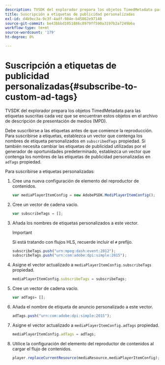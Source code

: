 ```yaml
---
description: TVSDK del explorador prepara los objetos TimedMetadata para las etiquetas suscritas cada vez que se encuentran estos objetos en el archivo de descripción de presentación de medios (MPD).
title: Suscripción a etiquetas de publicidad personalizadas
exl-id: d4b9ec3a-9c3f-4adf-984e-b45862e97140
source-git-commit: be43bbbd1051886c8979ff590a3197b2a7249b6a
workflow-type: tm+mt
source-wordcount: '179'
ht-degree: 0%

---
```


# Suscripción a etiquetas de publicidad personalizadas{#subscribe-to-custom-ad-tags}

TVSDK del explorador prepara los objetos TimedMetadata para las etiquetas suscritas cada vez que se encuentran estos objetos en el archivo de descripción de presentación de medios (MPD).

Debe suscribirse a las etiquetas antes de que comience la reproducción.
Para suscribirse a etiquetas, establezca un vector que contenga los nombres de etiqueta personalizados en `subscribedTags` propiedad. Si también necesita cambiar las etiquetas de publicidad utilizadas por el generador de oportunidades predeterminado, establezca un vector que contenga los nombres de las etiquetas de publicidad personalizadas en `adTags` propiedad.

Para suscribirse a etiquetas personalizadas:

1. Cree una nueva configuración de elemento del reproductor de contenidos.

   ```js
   var mediaPlayerItemConfig = new AdobePSDK.MediPlayerItemConfig();
   ```

1. Cree un vector de cadena vacío.

   ```js
   var subscribeTags = [];
   ```

1. Añada los nombres de etiquetas personalizados a este vector.

   >[!IMPORTANT]
   >
   >Si está tratando con flujos HLS, recuerde incluir el `#` prefijo.

   ```js
   subscribeTags.push("urn:mpeg:dash:event:2012"); 
   subscribeTags.push("urn:com:adobe:dpi:simple:2015"); 
   ```

1. Asigne el vector actualizado a `mediaPlayerItemConfig.subscribeTags` propiedad.

   ```js
   mediaPlayerItemConfig.subscribeTags = subscribeTags;
   ```

1. Cree un vector de cadena vacío.

   ```js
   var adTags= [];
   ```

1. Añada el nombre de etiqueta de anuncio personalizado a este vector.

   ```js
   adTags.push("urn:com:adobe:dpi:simple:2015");
   ```

1. Asigne el vector actualizado a `mediaPlayerItemConfig.adTags` propiedad.

   ```js
   mediaPlayerItemConfig.adTags = adTags;
   ```

1. Utilice la configuración del elemento del reproductor de contenidos al cargar el flujo de contenidos.

   ```js
   player.replaceCurrentResource(mediaResource,mediaPlayerItemConfig);
   ```
